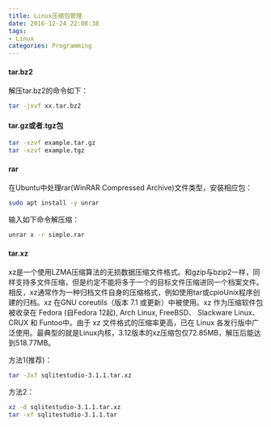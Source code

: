 ```yaml
---
title: Linux压缩包管理
date: 2016-12-24 22:08:38
tags:
- Linux
categories: Programming
---
```



#### tar.bz2

解压tar.bz2的命令如下：

```Bash
tar -jxvf xx.tar.bz2
```

<!-- more -->

#### tar.gz或者.tgz包

```Bash
tar -xzvf example.tar.gz
tar -xzvf example.tgz
```

#### rar

在Ubuntu中处理rar(WinRAR Compressed Archive)文件类型，安装相应包：

```Bash
sudo apt install -y unrar
```

输入如下命令解压缩：

```Bash
unrar x -r simple.rar
```

#### tar.xz

xz是一个使用LZMA压缩算法的无损数据压缩文件格式。和gzip与bzip2一样，同样支持多文件压缩，但是约定不能将多于一个的目标文件压缩进同一个档案文件。相反，xz通常作为一种归档文件自身的压缩格式，例如使用tar或cpioUnix程序创建的归档。xz 在GNU coreutils（版本 7.1 或更新）中被使用。xz 作为压缩软件包被收录在 Fedora (自Fedora 12起), Arch Linux, FreeBSD、 Slackware Linux、CRUX 和 Funtoo中。由于 xz 文件格式的压缩率更高，已在 Linux 各发行版中广泛使用。最典型的就是Linux内核，3.12版本的xz压缩包仅72.85MB，解压后能达到518.77MB。

方法1(推荐)：

```Bash
tar -Jxf sqlitestudio-3.1.1.tar.xz
```

方法2：

```Bash
xz -d sqlitestudio-3.1.1.tar.xz
tar -xf sqlitestudio-3.1.1.tar
```
